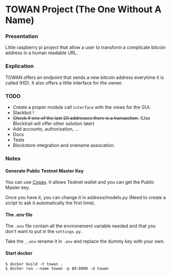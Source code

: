 # TOWAN Project (The One Without A Name)

### Presentation

Little raspberry pi project that allow a user to transform a complicate bitcoin address in a human readable URL.

### Explication

TOWAN offers an endpoint that sends a new bitcoin address everytime it is called (HD). It also offers a little interface for the owner.

### TODO ##

* Create a proper module call `ìnterface` with the views for the GUI.
* Slackbot !
* ~~Check if one of the last 20 addresses there is a transaction.~~ (Use Blocktrail will offer other solution later)
* Add accounts, authorization, ...
* Docs
* Tests
* Blockstore integration and onename assocation.

### Notes ##

#### Generate Public Testnet Master Key

You can use [Copay](https://copay.io/). It allows Testnet wallet and you can get the Public Master key.

Once you have it, you can change it in address/models.py (Need to create a script to ask it automatically the first time).

#### The .env file

The `.env` file contain all the environement variable needed and that you don't want to put in the `settings.py`.

Take the `_.env` rename it in `.env` and replace the dummy key with your own.

#### Start docker

```
$ docker build -t towan .
$ docker run --name towan -p 80:8000 -d towan
```

